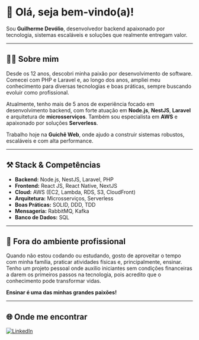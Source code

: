 # 👋 Olá, seja bem-vindo(a)!

Sou **Guilherme Devólio**, desenvolvedor backend apaixonado por tecnologia, sistemas escaláveis e soluções que realmente entregam valor.

---

## 🧑‍💻 Sobre mim

Desde os 12 anos, descobri minha paixão por desenvolvimento de software. Comecei com PHP e Laravel e, ao longo dos anos, ampliei meu conhecimento para diversas tecnologias e boas práticas, sempre buscando evoluir como profissional.

Atualmente, tenho mais de 5 anos de experiência focado em desenvolvimento backend, com forte atuação em **Node.js**, **NestJS**, **Laravel** e arquitetura de **microsserviços**. Também sou especialista em **AWS** e apaixonado por soluções **Serverless**.

Trabalho hoje na **Guichê Web**, onde ajudo a construir sistemas robustos, escaláveis e com alta performance.

---

## ⚒️ Stack & Competências

- **Backend:** Node.js, NestJS, Laravel, PHP  
- **Frontend:** React JS, React Native, NextJS  
- **Cloud:** AWS (EC2, Lambda, RDS, S3, CloudFront)  
- **Arquitetura:** Microsserviços, Serverless  
- **Boas Práticas:** SOLID, DDD, TDD  
- **Mensageria:** RabbitMQ, Kafka  
- **Banco de Dados:** SQL  

---

## 🧩 Fora do ambiente profissional

Quando não estou codando ou estudando, gosto de aproveitar o tempo com minha família, praticar atividades físicas e, principalmente, ensinar. Tenho um projeto pessoal onde auxilio iniciantes sem condições financeiras a darem os primeiros passos na tecnologia, pois acredito que o conhecimento pode transformar vidas.

**Ensinar é uma das minhas grandes paixões!**

---

## 🌐 Onde me encontrar
[![LinkedIn](https://img.shields.io/badge/LinkedIn-0077B5?style=for-the-badge&logo=linkedin&logoColor=white)](https://www.linkedin.com/in/guidevolio/)  
  
